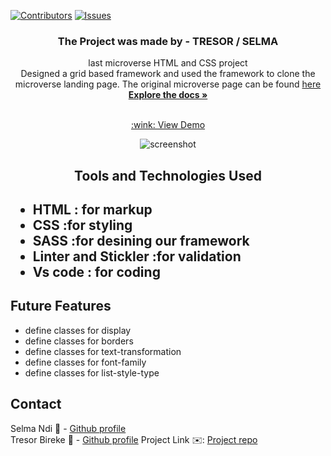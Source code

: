 [![Contributors][contributors-shield]][contributors-url]
[![Issues][issues-shield]][issues-url]
<br />
<div align="center">
 <h3 align="center">The Project was made by - TRESOR / SELMA</h3>
 <div align="center">
   last microverse HTML and CSS project</br>
   Designed a grid based framework and used the framework to clone the microverse landing page. The original microverse page can be found <a href="https://www.microverse.org/"> here </a>
   <br />
   <a href="https://github.com/Datagirlcmr/Grid-Based-Framework"><strong>Explore the docs »</strong></a>
   <br />
   <br />
   <p><a href="https://rawcdn.githack.com/Datagirlcmr/Grid-Based-Framework/fc3b8b29238caae65c455421945806fafeeb0f03/index.html"> :wink: View Demo </a> </p>
   <img src="https://live.staticflickr.com/65535/50194404263_4f0015615a_z.jpg" alt="screenshot" >
   
 </div>
</div>
<h2 align="center">Tools and Technologies Used<h2>
 <ul>
  <li>HTML : for markup</li>
  <li>CSS :for styling</li>
  <li>SASS :for desining our framework
  <li>Linter and Stickler :for validation</li>
  <li>Vs code : for coding</li>
 </ul>

<h2> Future Features </h2>
<ul> 
 <li> define classes for display </li>
 <li> define classes for borders</li>
 <li> define classes for text-transformation</li>
 <li> define classes for font-family </li>
 <li> define classes for list-style-type</li>
</ul>

## Contact
Selma Ndi :woman: - [Github profile](https://github.com/Datagirlcmr)
<br>
Tresor Bireke :man: - [Github profile](https://github.com/Tresor11)
Project Link :envelope:: [Project repo](https://github.com/Datagirlcmr/Grid-Based-Framework)
<!-- ACKNOWLEDGEMENTS -->

<!-- MARKDOWN LINKS & IMAGES -->
<!-- https://www.markdownguide.org/basic-syntax/#reference-style-links -->
[contributors-shield]: https://img.shields.io/github/contributors/othneildrew/Best-README-Template.svg?style=flat-square
[contributors-url]: https://github.com/Datagirlcmr/New-York-Times/graphs/contributors
[issues-shield]: https://img.shields.io/github/issues/othneildrew/Best-README-Template.svg?style=flat-square
[issues-url]: https://github.com/Datagirlcmr/New-York-Times/issues
